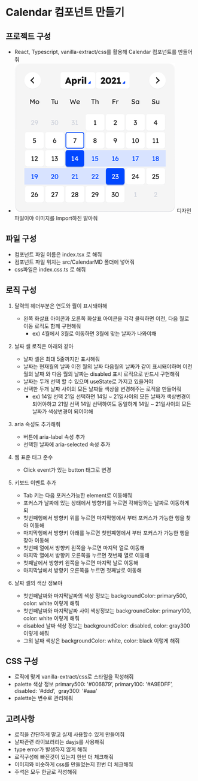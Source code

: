 # Calendar 컴포넌트 만들기

## 프로젝트 구성

- React, Typescript, vanilla-extract/css를 활용해 Calendar 컴포넌트를 만들어줘
- ![달력 디자인](./Calendar.png) 디자인 파일이야 이미지를 Import하진 말아줘

## 파일 구성

- 컴포넌트 파일 이름은 index.tsx 로 해줘
- 컴포넌트 파일 위치는 src/CalendarMD 폴더에 넣어줘
- css파일은 index.css.ts 로 해줘

## 로직 구성

1. 달력의 헤더부분은 연도와 월이 표시돼야해

   - 왼쪽 화살표 아이콘과 오른쪽 화살표 아이콘을 각각 클릭하면 이전, 다음 월로 이동 로직도 함께 구현해줘
     - ex) 4월에서 3월로 이동하면 3월에 맞는 날짜가 나와야해

2. 날짜 셀 로직은 아래와 같아

   - 날짜 셀은 최대 5줄까지만 표시해줘
   - 날짜는 현재월의 날짜 이전 월의 날짜 다음월의 날짜가 같이 표시돼야하며 이전 월의 날짜 와 다음 월의 날짜는 disabled 표시 로직으로 반드시 구현해줘
   - 날짜는 두개 선택 할 수 있으며 useState로 가지고 있을거야
   - 선택한 두개 날짜 사이의 모든 날짜들 색상을 변경해주는 로직을 만들어줘
     - ex) 14일 선택 21일 선택하면 14일 ~ 21일사이의 모든 날짜가 색상변경이되어야하고 21일 선택 14일 선택하여도 동일하게 14일 ~ 21일사이의 모든 날짜가 색상변경이 되어야해

3. aria 속성도 추가해줘
   - 버튼에 aria-label 속성 추가
   - 선택된 날짜에 aria-selected 속성 추가
4. 웹 표준 태그 준수
   - Click event가 있는 button 태그로 변경
5. 키보드 이벤트 추가

   - Tab 키는 다음 포커스가능한 element로 이동해줘
   - 포커스가 날짜에 있는 상태에서 방향키를 누르면 각해당하는 날짜로 이동하게되
   - 첫번째행에서 방향키 위를 누르면 마지막행에서 부터 포커스가 가능한 행을 찾아 이동해
   - 마지막행에서 방향키 아래를 누르면 첫번쨰행에서 부터 포커스가 가능한 행을 찾아 이동해
   - 첫번째 열에서 방향키 왼쪽을 누르면 마지막 열로 이동해
   - 마지막 열에서 방향키 오른쪽을 누르면 첫번째 열로 이동해
   - 첫째날에서 방향키 왼쪽을 누르면 마지막 날로 이동해
   - 마지막날에서 방향키 오른쪽을 누르면 첫째날로 이동해

6. 날짜 셀의 색상 정보야

   - 첫번째날짜와 마지막날짜의 색상 정보는 backgroundColor: primary500, color: white 이렇게 해줘
   - 첫번째날짜와 마지막날짜 사이 색상정보는 backgroundColor: primary100, color: white 이렇게 해줘
   - disabled 날짜 색상 정보는 backgroundColor: disabled, color: gray300 이렇게 해줘
   - 그외 날짜 색상은 backgroundColor: white, color: black 이렇게 해줘

## CSS 구성

- 로직에 맞게 vanilla-extract/css로 스타일을 작성해줘
- palette 색상 정보 primary500: '#006879’, primary100: '#A9EDFF’, disabled: '#ddd’,  gray300: '#aaa'
- palette는 변수로 관리해줘

## 고려사항

- 로직을 간단하게 말고 실제 사용할수 있게 만들어줘
- 날짜관련 라이브러리는 dayjs를 사용해줘
- type error가 발생하지 않게 해줘
- 로직구성에 빠진것이 있는지 한번 더 체크해줘
- 이미지와 비슷하게 css를 만들었는지 한번 더 체크해줘
- 주석은 모두 한글로 작성해줘
